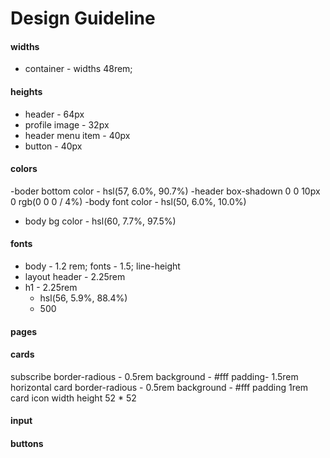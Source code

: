 # Design Guideline

#### widths

- container - widths 48rem;

#### heights

- header - 64px
- profile image - 32px
- header menu item - 40px
- button - 40px

#### colors

-boder bottom color - hsl(57, 6.0%, 90.7%)
-header box-shadown 0 0 10px 0 rgb(0 0 0 / 4%)
-body font color - hsl(50, 6.0%, 10.0%)

- body bg color - hsl(60, 7.7%, 97.5%)

#### fonts

- body - 1.2 rem; fonts - 1.5; line-height
- layout header - 2.25rem
- h1 - 2.25rem
  - hsl(56, 5.9%, 88.4%)
  - 500

#### pages

#### cards

subscribe
border-radious - 0.5rem
background - #fff
padding- 1.5rem
horizontal card
border-radious - 0.5rem
background - #fff
padding 1rem
card icon
width height 52 \* 52

#### input

#### buttons
